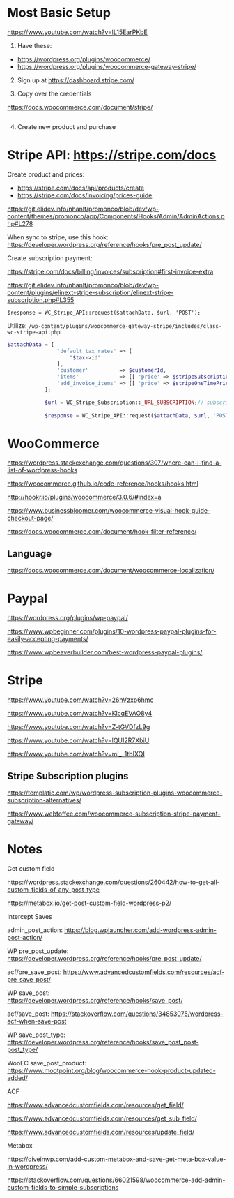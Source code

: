 # Most Basic Setup

https://www.youtube.com/watch?v=lL15EarPKbE

1. Have these: 
- https://wordpress.org/plugins/woocommerce/
- https://wordpress.org/plugins/woocommerce-gateway-stripe/

2. Sign up at https://dashboard.stripe.com/

3. Copy over the credentials

https://docs.woocommerce.com/document/stripe/

![]()

4. Create new product and purchase

# Stripe API: https://stripe.com/docs

Create product and prices: 

- https://stripe.com/docs/api/products/create
- https://stripe.com/docs/invoicing/prices-guide

https://git.elidev.info/nhanlt/promonco/blob/dev/wp-content/themes/promonco/app/Components/Hooks/Admin/AdminActions.php#L278

When sync to stripe, use this hook: https://developer.wordpress.org/reference/hooks/pre_post_update/

Create subscription payment:

https://stripe.com/docs/billing/invoices/subscription#first-invoice-extra
    
https://git.elidev.info/nhanlt/promonco/blob/dev/wp-content/plugins/elinext-stripe-subscription/elinext-stripe-subscription.php#L355

`$response = WC_Stripe_API::request($attachData, $url, 'POST');`

Utilize: `/wp-content/plugins/woocommerce-gateway-stripe/includes/class-wc-stripe-api.php`

```php
$attachData = [
                'default_tax_rates' => [
                    "$tax->id" 
                ],
                'customer'          => $customerId,
                'items'             => [[ 'price' => $stripeSubscriptionPriceId ]], // For subscription
                'add_invoice_items' => [[ 'price' => $stripeOneTimePriceId ]] // For one-time payment
            ];

            $url = WC_Stripe_Subscription::_URL_SUBSCRIPTION;//'subscriptions'
            
            $response = WC_Stripe_API::request($attachData, $url, 'POST');
```

# WooCommerce

https://wordpress.stackexchange.com/questions/307/where-can-i-find-a-list-of-wordpress-hooks

https://woocommerce.github.io/code-reference/hooks/hooks.html

http://hookr.io/plugins/woocommerce/3.0.6/#index=a

https://www.businessbloomer.com/woocommerce-visual-hook-guide-checkout-page/

https://docs.woocommerce.com/document/hook-filter-reference/

## Language

https://docs.woocommerce.com/document/woocommerce-localization/

# Paypal

https://wordpress.org/plugins/wp-paypal/

https://www.wpbeginner.com/plugins/10-wordpress-paypal-plugins-for-easily-accepting-payments/

https://www.wpbeaverbuilder.com/best-wordpress-paypal-plugins/

# Stripe

https://www.youtube.com/watch?v=26hVzxp6hmc

https://www.youtube.com/watch?v=KlcqEVAO8y4

https://www.youtube.com/watch?v=Z-tGVDfzL9g

https://www.youtube.com/watch?v=lQUI2R7XbiU

https://www.youtube.com/watch?v=mI_-1tbIXQI

## Stripe Subscription plugins

https://templatic.com/wp/wordpress-subscription-plugins-woocommerce-subscription-alternatives/

https://www.webtoffee.com/woocommerce-subscription-stripe-payment-gateway/

# Notes

Get custom field

https://wordpress.stackexchange.com/questions/260442/how-to-get-all-custom-fields-of-any-post-type

https://metabox.io/get-post-custom-field-wordpress-p2/

Intercept Saves

admin_post_action: https://blog.wplauncher.com/add-wordpress-admin-post-action/

WP pre_post_update: https://developer.wordpress.org/reference/hooks/pre_post_update/

acf/pre_save_post: https://www.advancedcustomfields.com/resources/acf-pre_save_post/

WP save_post: https://developer.wordpress.org/reference/hooks/save_post/

acf/save_post: https://stackoverflow.com/questions/34853075/wordpress-acf-when-save-post

WP save_post_type: https://developer.wordpress.org/reference/hooks/save_post_post-post_type/

WooEC save_post_product: https://www.mootpoint.org/blog/woocommerce-hook-product-updated-added/

ACF

https://www.advancedcustomfields.com/resources/get_field/

https://www.advancedcustomfields.com/resources/get_sub_field/

https://www.advancedcustomfields.com/resources/update_field/

Metabox

https://diveinwp.com/add-custom-metabox-and-save-get-meta-box-value-in-wordpress/

https://stackoverflow.com/questions/66021598/woocommerce-add-admin-custom-fields-to-simple-subscriptions
